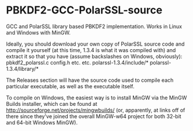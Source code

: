 PBKDF2-GCC-PolarSSL-source
==========================

GCC and PolarSSL library based PBKDF2 implementation. Works in Linux and Windows with MinGW.


Ideally, you should download your own copy of PolarSSL source code and compile it yourself (at this time, 1.3.4 is what it was compiled with) and extract it so that you have (assume backslashes on Windows, obviously):
pbkdf2_polarssl.c
config.h
etc.
etc.
polarssl-1.3.4/include/*
polarssl-1.3.4/library/*

The Releases section will have the source code used to compile each particular executable, as well as the executable itself.

To compile on Windows, the easiest way is to install MinGW via the MinGW Builds installer, which can be found at http://sourceforge.net/projects/mingwbuilds/    (or, apparently, at links off of there since they've joined the overall MinGW-w64 project for both 32-bit and 64-bit Windows MinGW).
